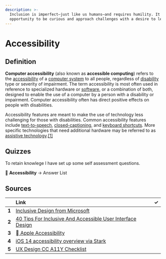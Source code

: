 ```yaml
---
description: >-
  Inclusion is imperfect—just like us humans—and requires humility. It's an
  opportunity to be curious and approach challenges with a desire to learn.
---
```


# Accessibility

## Definition

**Computer accessibility** \(also known as **accessible computing**\) refers to the [accessibility](https://en.wikipedia.org/wiki/Accessibility) of a [computer system](https://en.wikipedia.org/wiki/Computer_system) to all people, regardless of [disability](https://en.wikipedia.org/wiki/Disability) type or severity of impairment. The term accessibility is most often used in reference to specialized hardware or [software](https://en.wikipedia.org/wiki/Software), or a combination of both, designed to enable the use of a computer by a person with a disability or impairment. Computer accessibility often has direct positive effects on people with disabilities.

Accessibility features are meant to make the use of technology less challenging for those with disabilities. Common accessibility features include [text-to-speech](https://en.wikipedia.org/wiki/Text_to_Speech), [closed-captioning](https://en.wikipedia.org/wiki/Closed_captioning), and [keyboard shortcuts](https://en.wikipedia.org/wiki/Keyboard_shortcut). More specific technologies that need additional hardware may be referred to as [assistive technology](https://en.wikipedia.org/wiki/Assistive_technology).[\[1\]](https://en.wikipedia.org/wiki/Computer_accessibility#cite_note-1)

## Quizzes

To retain knowlege I have set up some self assessment questions.

📝 **Accessibility** → Answer List

## Sources

|  | Link | ✓ |
| :--- | :--- | ---: |
| **1** | [Inclusive Design from Microsoft](https://www.microsoft.com/design/inclusive/) |  |
| **2** | [40 Tips For Inclusive And Accessible User Interface Design](https://trydesignlab.com/blog/40-tips-inclusion-accessibility-user-interface-design/) |  |
| **3** | [ Apple Accessibility](https://www.apple.com/accessibility/) |  |
| **4** | [iOS 14 accessibility overview via Stark](https://www.getstark.co/blog/where-accessibility-shines-in-ios-14) |  |
| **5** | [UX Design CC A11Y Checklist](https://uxdesign.cc/accessibility-checklist-195da7ab64fb) |  |



